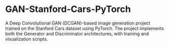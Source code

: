 # GAN-Stanford-Cars-PyTorch
A Deep Convolutional GAN (DCGAN)-based image generation project trained on the Stanford Cars dataset using PyTorch. The project implements both the Generator and Discriminator architectures, with training and visualization scripts.

